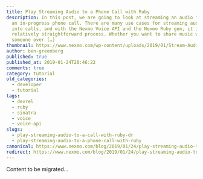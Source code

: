 ```yaml
---
title: Play Streaming Audio to a Phone Call with Ruby
description: In this post, we are going to look at streaming an audio file into
  an in-progress phone call. There are many use cases for streaming audio files
  into calls, and with the Nexmo Voice API and the Nexmo Ruby gem, it is a
  relatively straightforward process. Whether you want to share music with
  someone over […]
thumbnail: https://www.nexmo.com/wp-content/uploads/2019/01/Stream-Audio-into-a-Phone-Call-with-Ruby.png
author: ben-greenberg
published: true
published_at: 2019-01-24T20:46:22
comments: true
category: tutorial
old_categories:
  - developer
  - tutorial
tags:
  - devrel
  - ruby
  - sinatra
  - voice
  - voice-api
slugs:
  - play-streaming-audio-to-a-call-with-ruby-dr
  - play-streaming-audio-to-a-phone-call-with-ruby
canonical: https://www.nexmo.com/blog/2019/01/24/play-streaming-audio-to-a-call-with-ruby-dr
redirect: https://www.nexmo.com/blog/2019/01/24/play-streaming-audio-to-a-call-with-ruby-dr
---
```

Content to be migrated...